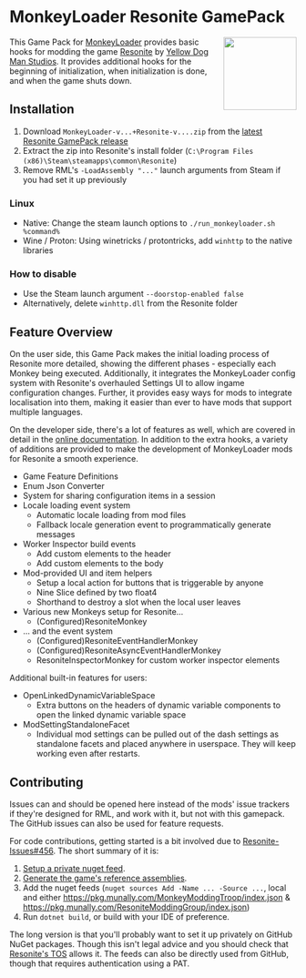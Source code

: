 # MonkeyLoader Resonite GamePack

<img align="right" width="128" height="128" src="./Icon.png"/>

This Game Pack for [MonkeyLoader](https://github.com/MonkeyModdingTroop/MonkeyLoader)
provides basic hooks for modding the game [Resonite](https://resonite.com/) by [Yellow Dog Man Studios](https://yellowdogman.com/).
It provides additional hooks for the beginning of initialization, when initialization is done,
and when the game shuts down.

## Installation

1. Download `MonkeyLoader-v...+Resonite-v....zip` from the [latest Resonite GamePack release](https://github.com/ResoniteModdingGroup/MonkeyLoader.GamePacks.Resonite/releases/latest)
2. Extract the zip into Resonite's install folder (`C:\Program Files (x86)\Steam\steamapps\common\Resonite`)
3. Remove RML's `-LoadAssembly "..."` launch arguments from Steam if you had set it up previously

### Linux

- Native: Change the steam launch options to `./run_monkeyloader.sh %command%`
- Wine / Proton: Using winetricks / protontricks, add `winhttp` to the native libraries

### How to disable

- Use the Steam launch argument `--doorstop-enabled false`
- Alternatively, delete `winhttp.dll` from the Resonite folder

## Feature Overview

On the user side, this Game Pack makes the initial loading process of Resonite
more detailed, showing the different phases - especially each Monkey being executed.
Additionally, it integrates the MonkeyLoader config system with
Resonite's overhauled Settings UI to allow ingame configuration changes.
Further, it provides easy ways for mods to integrate localisation into them,
making it easier than ever to have mods that support multiple languages.

On the developer side, there's a lot of features as well,
which are covered in detail in the [online documentation](https://resonitemoddinggroup.github.io/MonkeyLoader.GamePacks.Resonite).
In addition to the extra hooks, a variety of additions are provided
to make the development of MonkeyLoader mods for Resonite a smooth experience.

* Game Feature Definitions
* Enum Json Converter
* System for sharing configuration items in a session
* Locale loading event system
    * Automatic locale loading from mod files
    * Fallback locale generation event to programmatically generate messages
* Worker Inspector build events
    * Add custom elements to the header
    * Add custom elements to the body
* Mod-provided UI and item helpers
    * Setup a local action for buttons that is triggerable by anyone
    * Nine Slice defined by two float4
    * Shorthand to destroy a slot when the local user leaves
* Various new Monkeys setup for Resonite...
    * (Configured)ResoniteMonkey
* ... and the event system
    * (Configured)ResoniteEventHandlerMonkey
    * (Configured)ResoniteAsyncEventHandlerMonkey
    * ResoniteInspectorMonkey for custom worker inspector elements

Additional built-in features for users:

* OpenLinkedDynamicVariableSpace
    * Extra buttons on the headers of dynamic variable components to open the linked dynamic variable space
* ModSettingStandaloneFacet
    * Individual mod settings can be pulled out of the dash settings as standalone facets and placed anywhere in userspace. They will keep working even after restarts.


## Contributing

Issues can and should be opened here instead of the mods' issue trackers if they're designed for RML, and work with it, but not with this gamepack.
The GitHub issues can also be used for feature requests.

For code contributions, getting started is a bit involved due to [Resonite-Issues#456](https://github.com/Yellow-Dog-Man/Resonite-Issues/issues/456).
The short summary of it is:

1. [Setup a private nuget feed](https://github.com/MonkeyModdingTroop/ReferencePackageGenerator).
2. [Generate the game's reference assemblies](https://github.com/MonkeyModdingTroop/ReferencePackageGenerator).
3. Add the nuget feeds (`nuget sources Add -Name ... -Source ...`, local and either <https://pkg.munally.com/MonkeyModdingTroop/index.json> & <https://pkg.munally.com/ResoniteModdingGroup/index.json>)
4. Run `dotnet build`, or build with your IDE of preference.

The long version is that you'll probably want to set it up privately on GitHub NuGet packages.
Though this isn't legal advice and you should check that [Resonite's TOS](https://resonite.com/policies/TermsOfService.html) allows it.
The feeds can also be directly used from GitHub, though that requires authentication using a PAT.
